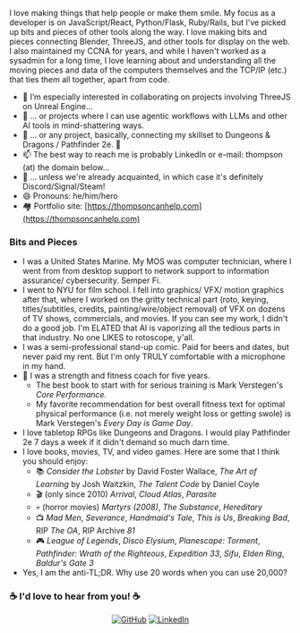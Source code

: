 I love making things that help people or make them smile. My focus as a developer is on JavaScript/React, Python/Flask, Ruby/Rails, but I've picked up bits and pieces of other tools along the way. I love making bits and pieces connecting Blender, ThreeJS, and other tools for display on the web. I also maintained my CCNA for years, and while I haven't worked as a sysadmin for a long time, I love learning about and understanding all the moving pieces and data of the computers themselves and the TCP/IP (etc.) that ties them all together, apart from code. 

- 👯 I’m especially interested in collaborating on projects involving ThreeJS on Unreal Engine...
- 🤖 ... or projects where I can use agentic workflows with LLMs and other AI tools in mind-shattering ways. 
- 🐉 ... or any project, basically, connecting my skillset to Dungeons & Dragons / Pathfinder 2e. 🧙
- 📫 The best way to reach me is probably LinkedIn or e-mail: thompson (at) the domain below...
- 🤗 ... unless we're already acquainted, in which case it's definitely Discord/Signal/Steam!
- 😄 Pronouns: he/him/hero
- 🏘️ Portfolio site: [https://thompsoncanhelp.com](https://thompsoncanhelp.com)

### Bits and Pieces
- I was a United States Marine. My MOS was computer technician, where I went from from desktop support to network support to information assurance/ cybersecurity. Semper Fi.
- I went to NYU for film school. I fell into graphics/ VFX/ motion graphics after that, where I worked on the gritty technical part (roto, keying, titles/subtitles, credits, painting/wire/object removal) of VFX on dozens of TV shows, commercials, and movies. If you can see my work, I didn't do a good job. I'm ELATED that AI is vaporizing all the tedious parts in that industry. No one LIKES to rotoscope, y'all.
- I was a semi-professional stand-up comic. Paid for beers and dates, but never paid my rent. But I'm only TRULY comfortable with a microphone in my hand.
- 💪 I was a strength and fitness coach for five years. 
  - The best book to start with for serious training is Mark Verstegen's *Core Performance.*
  - My favorite recommendation for best overall fitness text for optimal physical performance (i.e. not merely weight loss or getting swole) is Mark Verstegen's *Every Day is Game Day*. 
- I love tabletop RPGs like Dungeons and Dragons. I would play Pathfinder 2e 7 days a week if it didn't demand so much darn time. 
- I love books, movies, TV, and video games. Here are some that I think you should enjoy:
  - 📚 *Consider the Lobster* by David Foster Wallace, *The Art of Learning* by Josh Waitzkin, *The Talent Code* by Daniel Coyle
  - 🎬 (only since 2010) *Arrival*, *Cloud Atlas*, *Parasite*
  - 💀 (horror movies) *Martyrs (2008)*, *The Substance*, *Hereditary*  
  - 📺 *Mad Men*, *Severance*, *Handmaid's Tale*, *This is Us*, *Breaking Bad*, RIP *The OA*, RIP Archive *81*
  - 🎮 *League of Legends*, *Disco Elysium*, *Planescape: Torment*, *Pathfinder: Wrath of the Righteous*, *Expedition 33*, *Sifu*, *Elden Ring*, *Baldur's Gate 3*
- Yes, I am the anti-TL;DR. Why use 20 words when you can use 20,000?

### :coffee: I'd love to hear from you! :coffee:
<p align="center">
	<a href="https://github.com/thompsonplyler"><img src="https://img.icons8.com/bubbles/50/000000/github.png" alt="GitHub"/></a>
	<a href="https://www.linkedin.com/in/thompson-plyler"><img src="https://img.icons8.com/bubbles/50/000000/linkedin.png" alt="LinkedIn"/></a>
</p>
